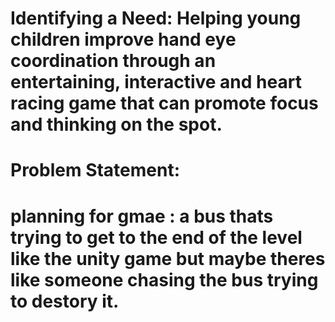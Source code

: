 # Identifying a Need: Helping young children improve hand eye coordination through an entertaining, interactive and heart racing game that can promote focus and thinking on the spot.

# Problem Statement: 

# planning for gmae : a bus thats trying to get to the end of the level like the unity game but maybe theres like someone chasing the bus trying to destory it.